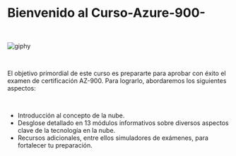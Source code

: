 # Bienvenido al Curso-Azure-900-
<br>

![giphy](https://github.com/jorge040/Curso-Azure-900-/assets/46494068/3209ec81-0bf8-4c9c-abf7-230aed2880ea)

<br>

El objetivo primordial de este curso es prepararte para aprobar con éxito el examen de certificación AZ-900. Para lograrlo, abordaremos los siguientes aspectos:

<br>

- Introducción al concepto de la nube.
- Desglose detallado en 13 módulos informativos sobre diversos aspectos clave de la tecnología en la nube.
- Recursos adicionales, entre ellos simuladores de exámenes, para fortalecer tu preparación.
